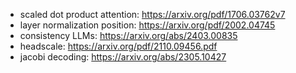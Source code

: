 - scaled dot product attention: <https://arxiv.org/pdf/1706.03762v7>
- layer normalization position: <https://arxiv.org/pdf/2002.04745>
- consistency LLMs: <https://arxiv.org/abs/2403.00835>
- headscale: <https://arxiv.org/pdf/2110.09456.pdf>
- jacobi decoding: <https://arxiv.org/abs/2305.10427>
